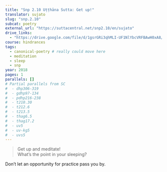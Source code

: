 ```yaml
---
title: "Snp 2.10 Uṭṭhāna Sutta: Get up!"
translator: sujato
slug: "snp.2.10"
subcat: poetry
external_url: "https://suttacentral.net/snp2.10/en/sujato"
drive_links:
  - "https://drive.google.com/file/d/1gsrGRi3qhMLI-UF1NlYbcVRFBAwH0xA8/view?usp=drivesdk"
course: hindrances
tags:
  - canonical-poetry # really could move here
  - meditation
  - sleep
  - snp
year: 2018
pages: 1
parallels: []
# Partial parallels from SC
#  - dhp306-319
#  - gdhp97-134
#  - pdhp216-238
#  - t210.30
#  - t212.6
#  - t213.5
#  - thag6.5
#  - thag17.2
#  - uv5
#  - uv-kg5
#  - uvs5
---
```


> Get up and meditate!  
What’s the point in your sleeping?

Don’t let an opportunity for practice pass you by.
